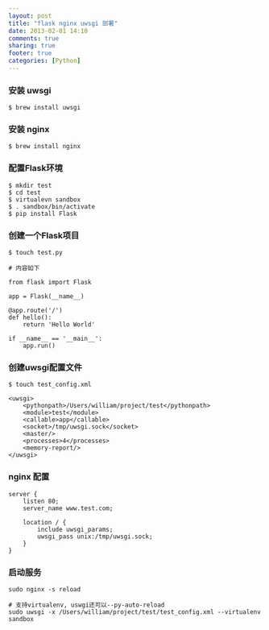 ```yaml
---
layout: post
title: "flask nginx uwsgi 部署"
date: 2013-02-01 14:10
comments: true
sharing: true
footer: true
categories: [Python]
---
```


### 安装 uwsgi

```
$ brew install uwsgi
```

### 安装 nginx

```
$ brew install nginx 
```

### 配置Flask环境

```
$ mkdir test
$ cd test
$ virtualevn sandbox
$ . sandbox/bin/activate
$ pip install Flask
```

<!-- more -->

### 创建一个Flask项目

```
$ touch test.py

# 内容如下

from flask import Flask

app = Flask(__name__)

@app.route('/')
def hello():
    return 'Hello World'

if __name__ == '__main__':
    app.run()

```

### 创建uwsgi配置文件

```
$ touch test_config.xml

<uwsgi>
    <pythonpath>/Users/william/project/test</pythonpath>
    <module>test</module>
    <callable>app</callable>
    <socket>/tmp/uwsgi.sock</socket>
    <master/>
    <processes>4</processes>
    <memory-report/>
</uwsgi>

```

### nginx 配置

```
server {
    listen 80;
    server_name www.test.com;

    location / {
        include uwsgi_params;
        uwsgi_pass unix:/tmp/uwsgi.sock; 
    }
}
```

### 启动服务

```
sudo nginx -s reload

# 支持virtualenv, uswgi还可以--py-auto-reload
sudo uwsgi -x /Users/william/project/test/test_config.xml --virtualenv sandbox 

```
